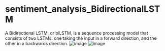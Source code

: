# sentiment_analysis_BidirectionalLSTM

A Bidirectional LSTM, or biLSTM, is a sequence processing model that consists of two LSTMs: one taking the input in a forward direction, and the other in a backwards direction.
![image](https://github.com/user-attachments/assets/de128313-b59d-4adc-b900-126bf16fa333)
![image](https://github.com/user-attachments/assets/99090363-5e03-42cc-86a4-b660984f0897)
